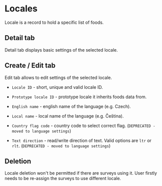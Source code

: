 # Locales

Locale is a record to hold a specific list of foods.

## Detail tab

Detail tab displays basic settings of the selected locale.

## Create / Edit tab

Edit tab allows to edit settings of the selected locale.

- `Locale ID` - short, unique and valid locale ID.

- `Prototype locale ID` - prototype locale it inherits foods data from.

- `English name` - english name of the language (e.g. Czech).

- `Local name` - local name of the language (e.g. Čeština).

- `Country flag code` - country code to select correct flag. (`DEPRECATED - moved to language settings`)

- `Text direction` - read/write direction of text. Valid options are `ltr` or `rlt`. (`DEPRECATED - moved to language settings`)

## Deletion

Locale deletion won't be permitted if there are surveys using it. User firstly needs to be re-assign the surveys to use different locale.
